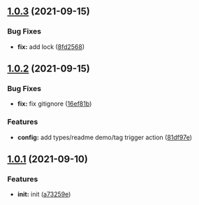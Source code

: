 ## [1.0.3](https://github.com/elab-opensource/svg-webgl-loader/compare/v1.0.2...v1.0.3) (2021-09-15)


### Bug Fixes

* **fix:** add lock ([8fd2568](https://github.com/elab-opensource/svg-webgl-loader/commit/8fd25688bfb59cce165bf983c8b514815ddbb811))



## [1.0.2](https://github.com/elab-opensource/svg-webgl-loader/compare/v1.0.1...v1.0.2) (2021-09-15)


### Bug Fixes

* **fix:** fix gitignore ([16ef81b](https://github.com/elab-opensource/svg-webgl-loader/commit/16ef81bc5c03d0dbd008046d94a7e92a82e1ce75))


### Features

* **config:** add types/readme demo/tag trigger action ([81df97e](https://github.com/elab-opensource/svg-webgl-loader/commit/81df97e9a4856e7ddc29ce3ec9e86b366bdbf2c9))



## [1.0.1](https://github.com/elab-opensource/svg-webgl-loader/compare/a73259e5bef95baf65b6ffc3de9a5c58debb309b...v1.0.1) (2021-09-10)


### Features

* **init:** init ([a73259e](https://github.com/elab-opensource/svg-webgl-loader/commit/a73259e5bef95baf65b6ffc3de9a5c58debb309b))



